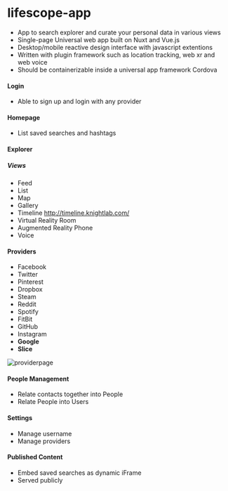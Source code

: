 # lifescope-app

* App to search explorer and curate your personal data in various views
* Single-page Universal web app built on Nuxt and Vue.js
* Desktop/mobile reactive design interface with javascript extentions
* Written with plugin framework such as location tracking, web xr and web voice
* Should be containerizable inside a universal app framework Cordova

#### Login
* Able to sign up and login with any provider

#### Homepage
* List saved searches and hashtags

#### Explorer

##### Views
* Feed
* List
* Map
* Gallery
* Timeline http://timeline.knightlab.com/
* Virtual Reality Room
* Augmented Reality Phone
* Voice

#### Providers
* Facebook
* Twitter
* Pinterest
* Dropbox
* Steam
* Reddit
* Spotify
* FitBit
* GitHub
* Instagram
* **Google**
* **Slice**

![providerpage][providerpage]

#### People Management
* Relate contacts together into People
* Relate People into Users
#### Settings
* Manage username
* Manage providers

#### Published Content
* Embed saved searches as dynamic iFrame
* Served publicly

[providerpage]:https://lifescopelabs.github.io/assets/screenshots/provider-maps-screenshot.png
<!--stackedit_data:
eyJoaXN0b3J5IjpbMTQyMDU1MjUwM119
-->